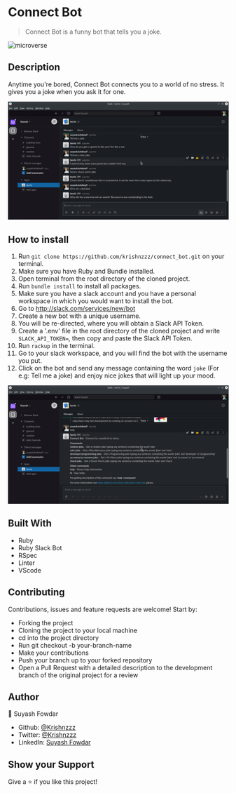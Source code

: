 # Connect Bot

> Connect Bot is a funny bot that tells you a joke.

![microverse](https://camo.githubusercontent.com/3a5835d4f56c57cec85939ac345e43fef164c178/68747470733a2f2f696d672e736869656c64732e696f2f62616467652f4d6963726f76657273652d626c756576696f6c6574)

## Description

Anytime you're bored, Connect Bot connects you to a world of no stress. It gives you a joke when you ask it for one.

![screenshot](assets/screenshot_2.png)

## How to install

1. Run `git clone https://github.com/krishnzzz/connect_bot.git` on your terminal.
2. Make sure you have Ruby and Bundle installed.
3. Open terminal from the root directory of the cloned project.
4. Run `bundle install` to install all packages.
5. Make sure you have a slack account and you have a personal workspace in which you would want to install the bot.
6. Go to http://slack.com/services/new/bot
7. Create a new bot with a unique username.
8. You will be re-directed, where you will obtain a Slack API Token.
9. Create a '.env' file in the root directory of the cloned project and write `SLACK_API_TOKEN=`, then copy and paste the Slack API Token.
10. Run `rackup` in the terminal.
11. Go to your slack workspace, and you will find the bot with the username you put.
12. Click on the bot and send any message containing the word `joke` (For e.g: Tell me a joke) and enjoy nice jokes that will light up your mood.

![screenshot](assets/screenshot_1.png)

## Built With

- Ruby
- Ruby Slack Bot
- RSpec
- Linter
- VScode

## Contributing

Contributions, issues and feature requests are welcome! Start by:

  - Forking the project
  - Cloning the project to your local machine
  - cd into the project directory
  - Run git checkout -b your-branch-name
  - Make your contributions
  - Push your branch up to your forked repository
  - Open a Pull Request with a detailed description to the development branch of the original project for a review

## Author

👤 Suyash Fowdar
- Github: [@Krishnzzz](https://github.com/krishnzzz)
- Twitter: [@Krishnzzz](https://twitter.com/Krishnzzz)
- LinkedIn: [Suyash Fowdar](https://www.linkedin.com/in/suyash-fowdar-22b89514a/)

## Show your Support
Give a ⭐ if you like this project!
